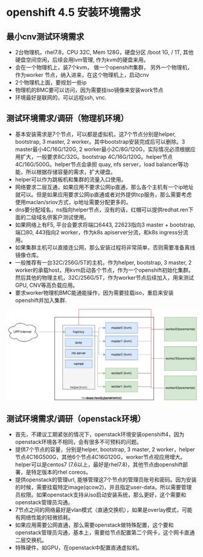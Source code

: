 # openshift 4.5 安装环境需求

## 最小cnv测试环境需求
- 2台物理机，rhel7.8，CPU 32C, Mem 128G，硬盘分区 /boot 1G, / 1T, 其他硬盘空间空闲，后续会用lvm管理, 作为kvm的硬盘来用。
- 会在一个物理机上，装7个kvm， 做一个openshift集群， 另外一个物理机，作为worker 节点，纳入进来，在这个物理机上，启动cnv
- 2个物理机上面，要规划一些ip
- 物理机的BMC要可以访问，因为需要挂iso镜像来安装work节点
- 环境最好是联网的，可以远程ssh, vnc.

## 测试环境需求/调研（物理机环境）
- 基本安装需求是7个节点，可以都是虚拟机，这7个节点分别是helper, bootstrap, 3 master, 2 worker。其中bootstrap安装完成后可以删除。3 master最小4C/16G/120G, 2 worker最小2C/8G/120G，实际情况必须根据应用扩大，一般要求8C/32G。bootstrap 4C/16G/120G。helper节点4C/16G/500G。helper节点会承担 quay, nfs server，load balancer等功能，所以根据存储容量的需求，扩大硬盘。
- helper可以作为跳板机和集群的流量入口使用。
- 网络要求二层互通，如果应用不要求公网ip直通，那么各个主机有一个ip地址就可以。但是如果应用要求公网ip直通或者对外提供tcp服务，那么需要考虑使用maclan/sriov方式，ip地址需要分配更多的。
- dns要分配域名，ns指向helper节点，没有的话，红帽可以提供redhat.ren下面的二级域名供客户测试使用。
- 如果网络上有F5, 平台会要求将端口6443, 22623指向3 master + bootstrap, 端口80, 443指向2 worker，作为k8s apiserver分流，和k8s ingress分流用。
- 如果集群主机可以直接连公网，那么安装过程将非常简单，否则需要准备离线镜像仓库。
- 一般推荐有一台32C/256G/5T的主机，作为helper, bootstrap, 3 master, 2 worker的承载host，用kvm启动各个节点，作为一个openshift初始化集群。然后其他的物理主机，32C/256G/5T，作为worker节点后续加入，用来测试GPU, CNV等高负载应用。
- 要求worker物理机BMC能通能操作，因为需要挂载iso，重启来安装openshift并加入集群.

![架构图](4.5.install.dia.drawio.svg)

## 测试环境需求/调研（openstack环境）
- 首先，不建议工期紧张的情况下，openstack环境安装openshift4，因为openstack环境各不相同，会有很多不可预料的问题。
- 提供7个节点的容量，分别是helper, bootstrap, 3 master, 2 worker，helper节点4C16G500G，其他6个节点4C16G120G，worker节点视应用增大。helper可以是centos7 (7.6以上，最好是rhel7.8)，其他节点由openshift部署，是特定版本的rhel coreos。
- 提供openstack的管理url, 能够管理这7个节点的管理员账号和密码。因为安装的时候，需要挂载特定image(qcow2)，并且指定user-data，所以需要管理员权限。如果openstack支持从iso启动安装系统，那么更好，这个需要和openstack管理员沟通。
- 7节点之间的网络最好是vlan模式（直通交换机），如果是overlay模式，可能有网络性能的轻微损耗。
- 如果应用需要公网直通，那么需要openstack做特殊配置，这个要和openstack管理员沟通，基本上，需要给节点配置第二个网卡，这个网卡直通二层交换机。
- 特殊硬件，如GPU，在openstack中配置直通虚拟机。